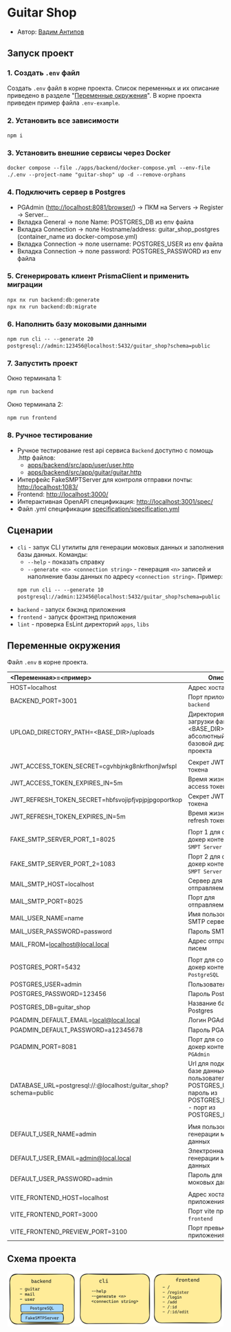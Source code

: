 # Guitar Shop

- Автор: [Вадим Антипов](https://up.htmlacademy.ru/nodejs-2/5/user/2299899)

## Запуск проект

### 1. Создать `.env` файл

Создать `.env` файл в корне проекта. Список переменных и их описание приведено в разделе "[Переменные окружения](#переменные-окружения)". В корне проекта приведен пример файла `.env-example`.

### 2. Установить все зависимости

```
npm i
```

### 3. Установить внешние сервисы через Docker

```
docker compose --file ./apps/backend/docker-compose.yml --env-file ./.env --project-name "guitar-shop" up -d --remove-orphans
```

### 4. Подключить сервер в Postgres

- PGAdmin ([http://localhost:8081/browser/](http://localhost:8081/browser/)) -> ПКМ на Servers -> Register -> Server...
- Вкладка General -> поле Name: POSTGRES_DB из env файла
- Вкладка Connection -> поле Hostname/address: guitar_shop_postgres (container_name из docker-compose.yml)
- Вкладка Connection -> поле username: POSTGRES_USER из env файла
- Вкладка Connection -> поле password: POSTGRES_PASSWORD из env файла

### 5. Сгенерировать клиент PrismaClient и применить миграции

```
npx nx run backend:db:generate
npx nx run backend:db:migrate
```

### 6. Наполнить базу моковыми данными

```
npm run cli -- --generate 20 postgresql://admin:123456@localhost:5432/guitar_shop?schema=public
```

### 7. Запустить проект

Окно терминала 1:

```
npm run backend
```

Окно терминала 2:

```
npm run frontend
```

### 8. Ручное тестирование

- Ручное тестирование rest api сервиса `Backend` доступно с помощь .http файлов:
  - [apps/backend/src/app/user/user.http](apps/backend/src/app/user/user.http)
  - [apps/backend/src/app/guitar/guitar.http](apps/backend/src/app/guitar/guitar.http)
- Интерфейс FakeSMPTServer для контроля отправки почты: [http://localhost:1083/](http://localhost:1083/)
- Frontend: [http://localhost:3000/](http://localhost:3000/)
- Интерактивная OpenAPI спецификация: [http://localhost:3001/spec/](http://localhost:3001/spec/)
- Файл .yml спецификации [specification/specification.yml](specification/specification.yml)

## Сценарии

- `cli` - запук CLI утилиты для генерации моковых данных и заполнения базы данных. Команды:
  - `--help` - показать справку
  - `--generate <n> <connection string>` - генерация `<n>` записей и наполнение базы данных по адресу `<connection string>`. Пример:
  ```
  npm run cli -- --generate 10 postgresql://admin:123456@localhost:5432/guitar_shop?schema=public
  ```
- `backend` - запуск бэкэнд приложения
- `frontend` - запуск фронтэнд приложения
- `lint` - проверка EsLint директорий `apps`, `libs`

## Переменные окружения

Файл `.env` в корне проекта.

| <Переменная>=<пример>                                                                  | Описание                                                                                                                                            |
| :------------------------------------------------------------------------------------- | --------------------------------------------------------------------------------------------------------------------------------------------------- |
| HOST=localhost                                                                         | Адрес хоста                                                                                                                                         |
| BACKEND_PORT=3001                                                                      | Порт приложения `backend`                                                                                                                           |
| UPLOAD_DIRECTORY_PATH=<BASE_DIR>/uploads                                               | Директория для загрузки файло, <BASE_DIR> - указать абсолютный путь до базовой директории проекта                                                   |
|                                                                                        |                                                                                                                                                     |
| JWT_ACCESS_TOKEN_SECRET=cgvhbjnkg8nkrfhonjlwfspl                                       | Секрет JWT access токена                                                                                                                            |
| JWT_ACCESS_TOKEN_EXPIRES_IN=5m                                                         | Время жизни JWT access токена                                                                                                                       |
| JWT_REFRESH_TOKEN_SECRET=hbfsvojipfjvpjpjpgoportkop                                    | Секрет JWT refresh токена                                                                                                                           |
| JWT_REFRESH_TOKEN_EXPIRES_IN=5m                                                        | Время жизни JWT refresh токена                                                                                                                      |
|                                                                                        |                                                                                                                                                     |
| FAKE_SMTP_SERVER_PORT_1=8025                                                           | Порт 1 для создания докер контейнера `Fake SMPT Server`                                                                                             |
| FAKE_SMTP_SERVER_PORT_2=1083                                                           | Порт 2 для создания докер контейнера `Fake SMPT Server`                                                                                             |
| MAIL_SMTP_HOST=localhost                                                               | Сервер для отправляемых писем                                                                                                                       |
| MAIL_SMTP_PORT=8025                                                                    | Порт для отправляемых писем                                                                                                                         |
| MAIL_USER_NAME=name                                                                    | Имя пользователя SMTP сервера                                                                                                                       |
| MAIL_USER_PASSWORD=password                                                            | Пароль SMTP сервера                                                                                                                                 |
| MAIL_FROM=localhost@local.local                                                        | Адрес отправителя писем                                                                                                                             |
|                                                                                        |                                                                                                                                                     |
| POSTGRES_PORT=5432                                                                     | Порт для создания докер контейнера `PostgreSQL`                                                                                                     |
| POSTGRES_USER=admin                                                                    | Пользователь Postgres                                                                                                                               |
| POSTGRES_PASSWORD=123456                                                               | Пароль Postgres                                                                                                                                     |
| POSTGRES_DB=guitar_shop                                                                | Название базы данных Postgres                                                                                                                       |
| PGADMIN_DEFAULT_EMAIL=local@local.local                                                | Логин PGAdmin                                                                                                                                       |
| PGADMIN_DEFAULT_PASSWORD=a12345678                                                     | Пароль PGAdmin                                                                                                                                      |
| PGADMIN_PORT=8081                                                                      | Порт для создания докер контейнера `PGAdmin`                                                                                                        |
| DATABASE_URL=postgresql://<user>:<password>@localhost:<port>/guitar_shop?schema=public | Url для подключения к базе данных: <user> - пользователь из POSTGRES_USER, <password> - пароль из POSTGRES_PASSWORD, <port> - порт из POSTGRES_PORT |
|                                                                                        |                                                                                                                                                     |
| DEFAULT_USER_NAME=admin                                                                | Имя пользователя для генерации моковых данных                                                                                                       |
| DEFAULT_USER_EMAIL=admin@local.local                                                   | Электронная почта для генерации моковых данных                                                                                                      |
| DEFAULT_USER_PASSWORD=admin                                                            | Пароль для генерации моковых данных                                                                                                                 |
|                                                                                        |                                                                                                                                                     |
| VITE_FRONTEND_HOST=localhost                                                           | Адрес хоста приложения `frontend`                                                                                                                   |
| VITE_FRONTEND_PORT=3000                                                                | Порт vite приложения `frontend`                                                                                                                     |
| VITE_FRONTEND_PREVIEW_PORT=3100                                                        | Порт превью vite приложения `frontend`                                                                                                              |

## Схема проекта

<img src="./specification/specification.png">
